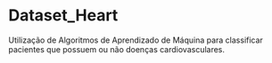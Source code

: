 # Dataset_Heart
Utilização de Algoritmos de Aprendizado de Máquina para classificar pacientes que possuem ou não doenças cardiovasculares.
